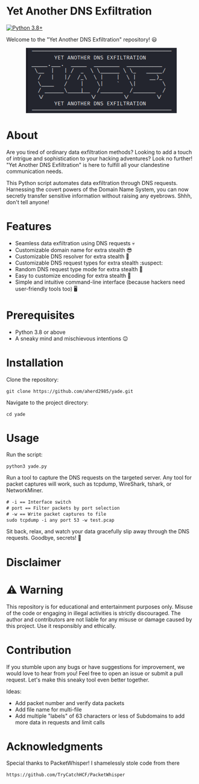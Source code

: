 # Yet Another DNS Exfiltration

[![Python 3.8+](https://img.shields.io/badge/Python-3.8%2B-blue.svg)](https://www.python.org/downloads/release/python-382/)

Welcome to the "Yet Another DNS Exfiltration" repository! :smiley:
<p align="center">
  <img src="https://github.com/aherd2985/yade/raw/main/yade.png" alt="Yet Another DNS Exfiltration" width="400">
</p>

# About

Are you tired of ordinary data exfiltration methods? Looking to add a touch of intrigue and sophistication to your hacking adventures? Look no further! "Yet Another DNS Exfiltration" is here to fulfill all your clandestine communication needs.

This Python script automates data exfiltration through DNS requests. Harnessing the covert powers of the Domain Name System, you can now secretly transfer sensitive information without raising any eyebrows. Shhh, don't tell anyone!

# Features

+ Seamless data exfiltration using DNS requests :skull:
+ Customizable domain name for extra stealth :sunglasses:
+ Customizable DNS resolver for extra stealth :japanese_ogre:
+ Customizable DNS request types for extra stealth :suspect:
+ Random DNS request type mode for extra stealth :see_no_evil:
+ Easy to customize encoding for extra stealth :eyes:
+ Simple and intuitive command-line interface (because hackers need user-friendly tools too) 🖥️

# Prerequisites

+ Python 3.8 or above
+ A sneaky mind and mischievous intentions 😉

# Installation

Clone the repository:

    git clone https://github.com/aherd2985/yade.git

Navigate to the project directory:

    cd yade

# Usage

Run the script:

    python3 yade.py

Run a tool to capture the DNS requests on the targeted server. Any tool for packet captures will work, such as tcpdump, WireShark, tshark, or NetworkMiner.

    # -i == Interface switch
    # port == Filter packets by port selection
    # -w == Write packet captures to file
    sudo tcpdump -i any port 53 -w test.pcap

Sit back, relax, and watch your data gracefully slip away through the DNS requests. Goodbye, secrets! 👋

# Disclaimer

# ⚠️ Warning
This repository is for educational and entertainment purposes only. Misuse of the code or engaging in illegal activities is strictly discouraged. The author and contributors are not liable for any misuse or damage caused by this project. Use it responsibly and ethically.

# Contribution

If you stumble upon any bugs or have suggestions for improvement, we would love to hear from you! Feel free to open an issue or submit a pull request. Let's make this sneaky tool even better together.

Ideas:
+ Add packet number and verify data packets
+ Add file name for multi-file
+ Add multiple "labels" of 63 characters or less of Subdomains to add more data in requests and limit calls 

# Acknowledgments

Special thanks to PacketWhisper! I shamelessly stole code from there

    https://github.com/TryCatchHCF/PacketWhisper
  
